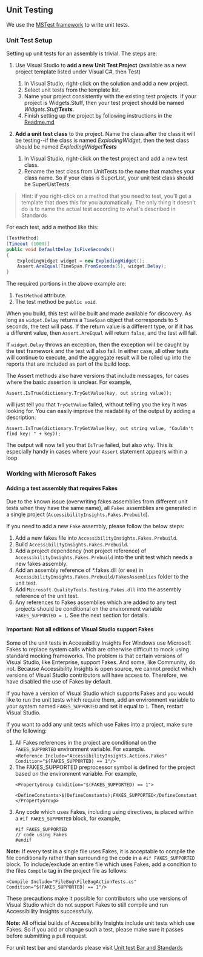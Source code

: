 ## Unit Testing

We use the [MSTest framework](https://docs.microsoft.com/en-us/dotnet/api/microsoft.visualstudio.testtools.unittesting?view=mstest-net-1.2.0) to write unit tests.

### Unit Test Setup
Setting up unit tests for an assembly is trivial. 
The steps are:
1. Use Visual Studio to **add a new Unit Test Project** (available as a new project template listed under Visual C#, then Test)
   1. In Visual Studio, right-click on the solution and add a new project.
   2. Select unit tests from the template list.
   3. Name your project consistently with the existing test projects. If your project is Widgets.Stuff, then your test project should be named *Widgets.Stuff**Tests***.
   4. Finish setting up the project by following instructions in the [Readme.md](../src/Readme.md)

2. **Add a unit test class** to the project. Name the class after the class it will be testing--if the class is named *ExplodingWidget*, then the test class should be named *ExplodingWidget**Tests***
    1. In Visual Studio, right-click on the test project and add a new test class.
    2. Rename the test class from UnitTests to the name that matches your class name. So if your class is SuperList, your unit test class should be SuperListTests.

>Hint: if you right-click on a method that you need to test, you'll get a template that does this for you automatically. The only thing it doesn't do is to name the actual test according to what's described in Standards

For each test, add a method like this:

```C#
[TestMethod]
[Timeout (1000)]
public void DefaultDelay_IsFiveSeconds()
{
    ExplodingWidget widget = new ExplodingWidget();
    Assert.AreEqual(TimeSpan.FromSeconds(5), widget.Delay);
}
```

The required portions in the above example are:
1. `TestMethod` attribute.
2. The test method be `public void`.


When you build, this test will be built and made available for discovery. As long as `widget.Delay` returns a `TimeSpan` object that corresponds to 5 seconds, the test will pass. If the return value is a different type, or if it has a different value, then `Assert.AreEqual` will return `false`, and the test will fail.<br>

If `widget.Delay` throws an exception, then the exception will be caught by the test framework and the test will also fail. In either case, all other tests will continue to execute, and the aggregate result will be rolled up into the reports that are included as part of the build loop.

The Assert methods also have versions that include messages, for cases where the basic assertion is unclear. For example,<br>

`Assert.IsTrue(dictionary.TryGetValue(key, out string value));` <br>

will just tell you that `TryGetValue` failed, without telling you the key it was looking for. You can easily improve the readability of the output by adding a description:<br>

`Assert.IsTrue(dictionary.TryGetValue(key, out string value, "Couldn't find key: " + key));`

The output will now tell you that `IsTrue` failed, but also why. This is especially handy in cases where your `Assert` statement appears within a loop

### Working with Microsoft Fakes

#### Adding a test assembly that requires Fakes

Due to the known issue (overwriting fakes assemblies from different unit tests when they have the same name), all `Fakes` assemblies are generated in a single project (`AccessibilityInsights.Fakes.Prebuild`). 

If you need to add a new `Fake` assembly, please follow the below steps:
1. Add a new fakes file into `AccessibilityInsights.Fakes.Prebuild`. 
2. Build `AccessibilityInsights.Fakes.Prebuild`.
3. Add a project dependency (not project reference) of `AccessibilityInsights.Fakes.Prebuild` into the unit test which needs a new fakes assembly.
4. Add an assembly reference of *.fakes.dll (or exe) in `AccessibilityInsights.Fakes.Prebuild/FakesAssemblies` folder to the unit test.
5. Add `Microsoft.QualityTools.Testing.Fakes.dll` into the assembly reference of the unit test.
6. Any references to Fakes assemblies which are added to any test projects should be conditional on the environment variable `FAKES_SUPPORTED = 1`. See the next section for details.

#### Important: Not all editions of Visual Studio support Fakes

Some of the unit tests in Accessibility Insights For Windows use Microsoft Fakes to replace system calls which are otherwise difficult to mock using standard mocking frameworks. The problem is that certain versions of Visual Studio, like Enterprise, support Fakes. And some, like Community, do not. Because Accessibility Insights is open source, we cannot predict which versions of Visual Studio contributors will have access to. Therefore, we have disabled the use of Fakes by default.

If you have a version of Visual Studio which supports Fakes and you would like to run the unit tests which require them, add an environment variable to your system named `FAKES_SUPPORTED` and set it equal to `1`. Then, restart Visual Studio.

If you want to add any unit tests which use Fakes into a project, make sure of the following:

1. All Fakes references in the project are conditional on the `FAKES_SUPPORTED` environment variable. For example.<BR/>
`<Reference Include="AccessibilityInsights.Actions.Fakes" Condition="$(FAKES_SUPPORTED) == 1"/>`
2. The FAKES_SUPPORTED preprocessor symbol is defined for the project based on the environment variable. For example,<BR/>
    ```
    <PropertyGroup Condition="$(FAKES_SUPPORTED) == 1">
        <DefineConstants>$(DefineConstants);FAKES_SUPPORTED</DefineConstants>
    </PropertyGroup>
    ```
3. Any code which uses Fakes, including using directives, is placed within a `#if FAKES_SUPPORTED` block, for example,<BR/>
    ```
    #if FAKES_SUPPORTED
    // code using Fakes
    #endif
    ```

**Note:** If every test in a single file uses Fakes, it is acceptable to compile the file conditionally rather than surrounding the code in a `#if FAKES_SUPPORTED` block. To include/exclude an entire file which uses Fakes, add a condition to the files `Compile` tag in the project file as follows:

`<Compile Include="FileBug\FileBugActionTests.cs" Condition="$(FAKES_SUPPORTED) == 1"/>`

These precautions make it possible for contributors who use versions of Visual Studio which do not support Fakes to still compile and run Accessibility Insights successfully. 

**Note:** All official builds of Accessibility Insights include unit tests which use Fakes. So if you add or change such a test, please make sure it passes before submitting a pull request.

For unit test bar and standards please visit [Unit test Bar and Standards](UnitTestBarAndStandards.md)
